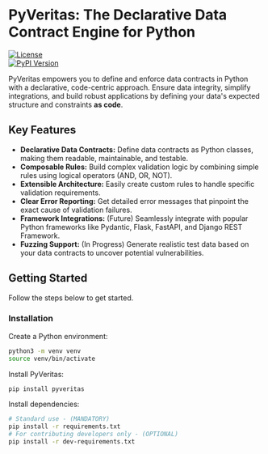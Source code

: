 # PyVeritas: The Declarative Data Contract Engine for Python

[![License](https://img.shields.io/badge/license-Apache2-blue.svg)](LICENSE)  
[![PyPI Version](https://img.shields.io/pypi/v/pyveritassvg)](https://pypi.org/project/pyveritas/) 

PyVeritas empowers you to define and enforce data contracts in Python with a declarative, code-centric approach. Ensure data integrity, simplify integrations, and build robust applications by defining your data's expected structure and constraints **as code**.

## Key Features

*   **Declarative Data Contracts:** Define data contracts as Python classes, making them readable, maintainable, and testable.
*   **Composable Rules:** Build complex validation logic by combining simple rules using logical operators (AND, OR, NOT).
*   **Extensible Architecture:** Easily create custom rules to handle specific validation requirements.
*   **Clear Error Reporting:** Get detailed error messages that pinpoint the exact cause of validation failures.
*   **Framework Integrations:** (Future) Seamlessly integrate with popular Python frameworks like Pydantic, Flask, FastAPI, and Django REST Framework.
*   **Fuzzing Support:** (In Progress) Generate realistic test data based on your data contracts to uncover potential vulnerabilities.

## Getting Started

Follow the steps below to get started.

### Installation

Create a Python environment:

```bash
python3 -m venv venv
source venv/bin/activate
```

Install PyVeritas:

```bash
pip install pyveritas
```

Install dependencies:

```bash
# Standard use - (MANDATORY)
pip install -r requirements.txt
# For contributing developers only - (OPTIONAL)
pip install -r dev-requirements.txt
```

